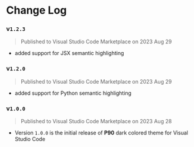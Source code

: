 # Change Log

### v`1.2.3`
> Published to Visual Studio Code Marketplace on 2023 Aug 29
* added support for JSX semantic highlighting

### v`1.2.0`
> Published to Visual Studio Code Marketplace on 2023 Aug 29
* added support for Python semantic highlighting

### v`1.0.0`
> Published to Visual Studio Code Marketplace on 2023 Aug 28
* Version `1.0.0` is the initial release of **P90** dark colored theme for Visual Studio Code